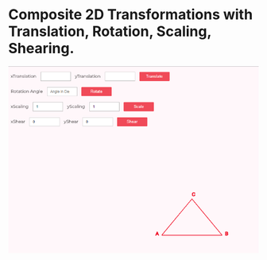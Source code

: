 <h1>Composite 2D Transformations with Translation, Rotation, Scaling, Shearing.</h1>

<img src = "2D.PNG" >
